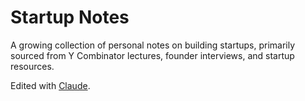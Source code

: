 # Startup Notes
A growing collection of personal notes on building startups, primarily sourced from Y Combinator lectures, founder interviews, and startup resources.

Edited with [Claude](https://claude.ai).
